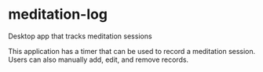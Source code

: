# meditation-log
Desktop app that tracks meditation sessions

This application has a timer that can be used to record a meditation session. Users can also manually add, edit, and remove records.
